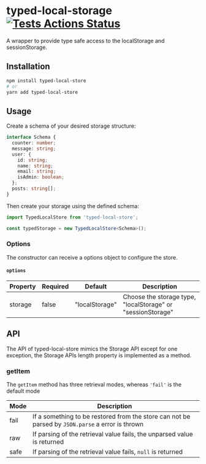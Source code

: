 # typed-local-storage [![Tests Actions Status](https://github.com/gcascio/typed-local-store/workflows/Tests/badge.svg)](https://github.com/gcascio/typed-local-store/actions)

A wrapper to provide type safe access to the localStorage and sessionStorage.

## Installation

```bash
npm install typed-local-store
# or
yarn add typed-local-store
```

## Usage

Create a schema of your desired storage structure:

```typescript
interface Schema {
  counter: number;
  message: string;
  user: {
    id: string;
    name: string;
    email: string;
    isAdmin: boolean;
  };
  posts: string[];
}
```

Then create your storage using the defined schema:

```typescript
import TypedLocalStore from 'typed-local-store';

const typedStorage = new TypedLocalStore<Schema>();
```

### Options

The constructor can receive a options object to configure the store.

#### `options`

| Property | Required | Default        | Description                                                 |
| -------- | -------- | -------------- | ----------------------------------------------------------- |
| storage  | false    | "localStorage" | Choose the storage type, "localStorage" or "sessionStorage" |

## API

The API of typed-local-store mimics the Storage API except for one exception, the Storage APIs length property is implemented as a method.

### getItem

The `getItem` method has three retrieval modes, whereas `'fail'` is the default mode

| Mode | Description                                                                                      |
| ---- | ------------------------------------------------------------------------------------------------ |
| fail | If a something to be restored from the store can not be parsed by `JSON.parse` a error is thrown |
| raw  | If parsing of the retrieval value fails, the unparsed value is returned                          |
| safe | If parsing of the retrieval value fails, `null` is returned                                      |
